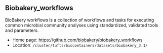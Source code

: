 ## Biobakery_workflows

BioBakery workflows is a collection of workflows and tasks for executing common microbial community analyses using standardized, validated tools and parameters.

- Home page: https://github.com/biobakery/biobakery_workflows
- Location: `/cluster/tufts/biocontainers/datasets/biobakery_3.1/`
